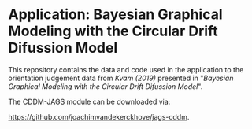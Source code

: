 # Application: Bayesian Graphical Modeling with the Circular Drift Difussion Model

This repository contains the data and code used in the application to the 
orientation judgement data from *Kvam (2019)* presented in 
"*Bayesian Graphical Modeling with the Circular Drift Difussion Model*".

The CDDM-JAGS module can be downloaded via:

https://github.com/joachimvandekerckhove/jags-cddm.

